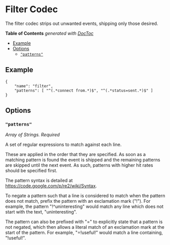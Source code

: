 # Filter Codec

The filter codec strips out unwanted events, shipping only those desired.

<!-- START doctoc generated TOC please keep comment here to allow auto update -->
<!-- DON'T EDIT THIS SECTION, INSTEAD RE-RUN doctoc TO UPDATE -->
**Table of Contents**  *generated with [DocToc](https://github.com/thlorenz/doctoc)*

- [Example](#example)
- [Options](#options)
  - [`"patterns"`](#patterns)

<!-- END doctoc generated TOC please keep comment here to allow auto update -->

## Example

	{
		"name": "filter",
		"patterns": [ "^(.*connect from.*)$", "^(.*status=sent.*)$" ]
	}

## Options

### `"patterns"`

*Array of Strings. Required*

A set of regular expressions to match against each line.

These are applied in the order that they are specified. As soon as a matching
pattern is found the event is shipped and the remaining patterns are skipped
until the next event. As such, patterns with higher hit rates should be
specified first.

The pattern syntax is detailed at https://code.google.com/p/re2/wiki/Syntax.

To negate a pattern such that a line is considered to match when the pattern
does not match, prefix the pattern with an exclamation mark ("!"). For example,
the pattern "!^uninteresting" would match any line which does not start with the
text, "uninteresting".

The pattern can also be prefixed with "=" to explicitly state that a pattern is
not negated, which then allows a literal match of an exclamation mark at the
start of the pattern. For example, "=!useful!" would match a line containing,
"!useful!".
